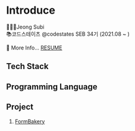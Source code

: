 # Introduce

👩🏻‍💻Jeong Subi  
📚코드스테이츠 @codestates SEB 34기 (2021.08 ~ )

💬 More Info... [RESUME]()

## Tech Stack

## Programming Language

## Project
1. [FormBakery](https://github.com/JeongSubi/FormBakery)
